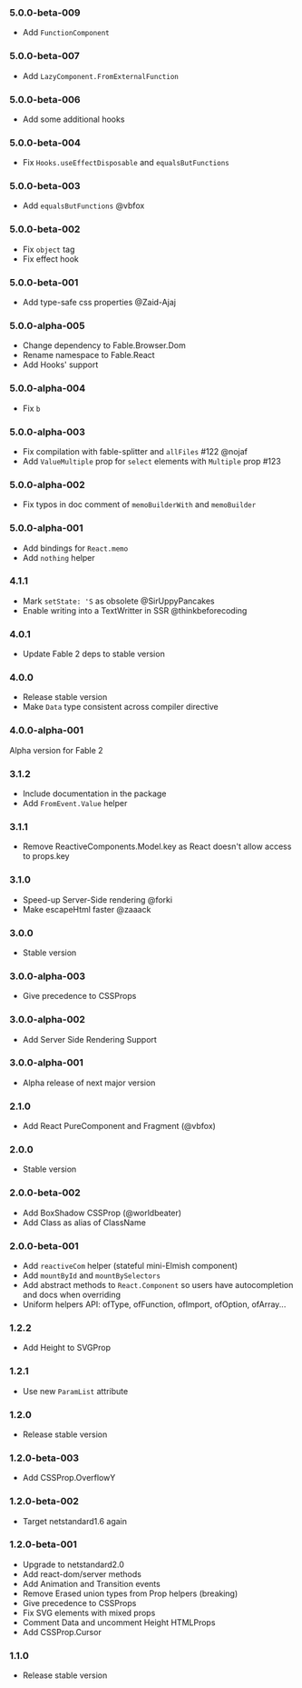### 5.0.0-beta-009

- Add `FunctionComponent`

### 5.0.0-beta-007

- Add `LazyComponent.FromExternalFunction`

### 5.0.0-beta-006

- Add some additional hooks

### 5.0.0-beta-004

- Fix `Hooks.useEffectDisposable` and `equalsButFunctions`

### 5.0.0-beta-003

- Add `equalsButFunctions` @vbfox

### 5.0.0-beta-002

- Fix `object` tag
- Fix effect hook

### 5.0.0-beta-001

- Add type-safe css properties @Zaid-Ajaj

### 5.0.0-alpha-005

- Change dependency to Fable.Browser.Dom
- Rename namespace to Fable.React
- Add Hooks' support

### 5.0.0-alpha-004

- Fix `b`

### 5.0.0-alpha-003

- Fix compilation with fable-splitter and `allFiles` #122 @nojaf
- Add `ValueMultiple` prop for `select` elements with `Multiple` prop #123

### 5.0.0-alpha-002

* Fix typos in doc comment of `memoBuilderWith` and `memoBuilder`

### 5.0.0-alpha-001

* Add bindings for `React.memo`
* Add `nothing` helper

### 4.1.1

* Mark `setState: 'S` as obsolete @SirUppyPancakes
* Enable writing into a TextWritter in SSR @thinkbeforecoding

### 4.0.1

* Update Fable 2 deps to stable version

### 4.0.0

* Release stable version
* Make `Data` type consistent across compiler directive

### 4.0.0-alpha-001

Alpha version for Fable 2

### 3.1.2

* Include documentation in the package
* Add `FromEvent.Value` helper

### 3.1.1

* Remove ReactiveComponents.Model.key as React doesn't allow access to props.key

### 3.1.0

* Speed-up Server-Side rendering @forki
* Make escapeHtml faster @zaaack

### 3.0.0

* Stable version

### 3.0.0-alpha-003

* Give precedence to CSSProps

### 3.0.0-alpha-002

* Add Server Side Rendering Support

### 3.0.0-alpha-001

* Alpha release of next major version

### 2.1.0

* Add React PureComponent and Fragment (@vbfox)

### 2.0.0

* Stable version

### 2.0.0-beta-002

* Add BoxShadow CSSProp (@worldbeater)
* Add Class as alias of ClassName

### 2.0.0-beta-001

* Add `reactiveCom` helper (stateful mini-Elmish component)
* Add `mountById` and `mountBySelectors`
* Add abstract methods to `React.Component` so users have autocompletion and docs when overriding
* Uniform helpers API: ofType, ofFunction, ofImport, ofOption, ofArray...

### 1.2.2

* Add Height to SVGProp

### 1.2.1

* Use new `ParamList` attribute

### 1.2.0

* Release stable version

### 1.2.0-beta-003

* Add CSSProp.OverflowY

### 1.2.0-beta-002

* Target netstandard1.6 again

### 1.2.0-beta-001

* Upgrade to netstandard2.0
* Add react-dom/server methods
* Add Animation and Transition events
* Remove Erased union types from Prop helpers (breaking)
* Give precedence to CSSProps
* Fix SVG elements with mixed props
* Comment Data and uncomment Height HTMLProps
* Add CSSProp.Cursor

### 1.1.0

* Release stable version
